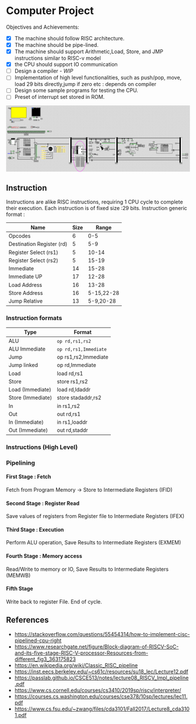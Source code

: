 # Computer Project

Objectives and Achievements:

- [x] The machine should follow RISC architecture.
- [x] The machine should be pipe-lined.
- [x] The machine should support Arithmetic,Load, Store, and JMP instructions similar to RISC-v model
- [x] the CPU should support IO communication
- [ ] Design a compiler - *WIP*
- [ ] Implementation of high level functionalities, such as push/pop, move, load 29 bits directly,jump if zero etc : depends on compiler
- [ ] Design some sample programs for testing the CPU.
- [ ] Preset of interrupt set stored in ROM.

![bdb9c626f21fa59e564483f9bcc5c6fc.png](./assets/bdb9c626f21fa59e564483f9bcc5c6fc.png)
## Instruction 
Instructions are alike RISC instructions, requiring 1 CPU cycle to complete their execution. Each instruction is of fixed size :29 bits. Instruction generic format :

| Name                      | Size | Range      |
|---------------------------|------|------------|
| Opcodes                   | 6    | 0-5        |
| Destination Register (rd) | 5    | 5-9        |
| Register Select (rs1)     | 5    | 10-14      |
| Register Select  (rs2)    | 5    | 15-19      |
| Immediate                 | 14   | 15-28      |
| Immediate UP              | 17   | 12-28      |
| Load Address              | 16   | 13-28      |
| Store Address             | 16   | 5-15,22-28 |
| Jump Relative             | 13   | 5-9,20-28  |

### Instruction formats
| Type              | Format                |
|-------------------|-----------------------|
| ALU               | `op rd,rs1,rs2`       |
| ALU Immediate     | `op rd,rs1,Immediate` |
| Jump              | op rs1,rs2,Immediate  |
| Jump linked       | op rd,Immediate       |
| Load              | load rd,rs1           |
| Store             | store  rs1,rs2        |
| Load (Immediate)  | load rd,ldaddr        |
| Store (Immediate) | store stadaddr,rs2    |
| In                | in rs1,rs2            |
| Out               | out  rd,rs1           |
| In (Immediate)    | in rs1,loaddr         |
| Out (Immediate)   | out rd,staddr         |


### Instructions (High Level)

### Pipelining

#### First Stage : Fetch
Fetch from Program Memory -> Store to Intermediate Registers (IFID)

#### Second Stage : Register Read
Save values of registers from Register file to Intermediate Registers (IFEX)

#### Third Stage : Execution
Perform ALU operation, Save Results to Intermediate Registers (EXMEM)

#### Fourth Stage : Memory access
Read/Write to memory or IO, Save Results to Intermediate Registers (MEMWB)

#### Fifth Stage 
Write back to register File. End of cycle.


## References
 * https://stackoverflow.com/questions/55454314/how-to-implement-cisc-pipelined-cpu-right
* https://www.researchgate.net/figure/Block-diagram-of-RISCV-SoC-and-its-five-stage-RISC-V-processor-Resources-from-different_fig3_363175823
* https://en.wikipedia.org/wiki/Classic_RISC_pipeline
* https://inst.eecs.berkeley.edu/~cs61c/resources/su18_lec/Lecture12.pdf
* https://passlab.github.io/CSCE513/notes/lecture08_RISCV_Impl_pipeline.pdf
* https://www.cs.cornell.edu/courses/cs3410/2019sp/riscv/interpreter/
* https://courses.cs.washington.edu/courses/cse378/10sp/lectures/lec11.pdf
* https://www.cs.fsu.edu/~zwang/files/cda3101/Fall2017/Lecture8_cda3101.pdf



